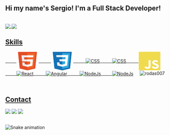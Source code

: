 ## Hi my name's Sergio! I'm a Full Stack Developer! ##
</br>

 <div>
  <a href="https://github.com/rodas007">
    <img align="center" height="170" src="https://github-readme-stats.vercel.app/api/top-langs/?username=rodas007&layout=compact&langs_count=16&theme=dracula"/>
  <img align="center" src="https://github-readme-stats.vercel.app/api?username=rodas007&show_icons=true&theme=dracula&include_all_commits=true&count_private=true&hide=issues"/>
</div>
 
 ## Skills
 

 &nbsp;&nbsp;&nbsp;&nbsp;&nbsp;&nbsp;&nbsp;&nbsp;
 <img align="center" alt="HTML" height="60" width="70" src="https://raw.githubusercontent.com/devicons/devicon/master/icons/html5/html5-original.svg">
 &nbsp;&nbsp;&nbsp;&nbsp;&nbsp;&nbsp;&nbsp;&nbsp;
  <img align="center" alt="CSS" height="60" width="70" src="https://raw.githubusercontent.com/devicons/devicon/master/icons/css3/css3-original.svg">
  &nbsp;&nbsp;&nbsp;&nbsp;&nbsp;&nbsp;&nbsp;&nbsp;
  <img align="center" alt="CSS" height="60" width="70" src="https://cdn.jsdelivr.net/gh/devicons/devicon/icons/sass/sass-original.svg">
 &nbsp;&nbsp;&nbsp;&nbsp;&nbsp;&nbsp;&nbsp;&nbsp;
  <img align="center" alt="CSS" height="70" width="80" src="https://cdn.jsdelivr.net/gh/devicons/devicon/icons/bootstrap/bootstrap-original.svg">
 &nbsp;&nbsp;&nbsp;&nbsp;&nbsp;&nbsp;&nbsp;&nbsp;
  <img align="center" alt="Js" height="60" width="70" src="https://raw.githubusercontent.com/devicons/devicon/master/icons/javascript/javascript-plain.svg">
 &nbsp;&nbsp;&nbsp;&nbsp;&nbsp;&nbsp;&nbsp;&nbsp;
 <img align="center" alt="React" height="70" width="80" src="https://cdn.jsdelivr.net/gh/devicons/devicon/icons/react/react-original-wordmark.svg">
 &nbsp;&nbsp;&nbsp;&nbsp;&nbsp;&nbsp;&nbsp;&nbsp;
  <img align="center" alt="Angular" height="60" width="70" src="https://cdn.jsdelivr.net/gh/devicons/devicon/icons/angularjs/angularjs-original.svg" />
   &nbsp;&nbsp;&nbsp;&nbsp;&nbsp;&nbsp;&nbsp;&nbsp;
 <img align="center" alt="NodeJs" height="60" width="70" src="https://cdn.jsdelivr.net/gh/devicons/devicon/icons/nodejs/nodejs-original.svg">&nbsp;&nbsp;&nbsp;&nbsp;&nbsp;&nbsp;&nbsp;&nbsp;
 <img align="center" alt="NodeJs" height="60" width="70" src="https://cdn.jsdelivr.net/gh/devicons/devicon/icons/mongodb/mongodb-original-wordmark.svg">
  <img align="right" height="180em" alt="rodas007" src="https://media.giphy.com/media/l44Qqz6gO6JiVV3pu/giphy.gif">
</div>
 </br>
 
## Contact 
<div> 
 <a href="https://www.sergioproba.com" target="_blank"><img src="https://img.shields.io/badge/portfolio-0A0A0A?style=for-the-badge&logo=dev.to&logoColor=white" target="_blank"></a>
  <a href="https://www.linkedin.com/in/sergioproba" target="_blank"><img src="https://img.shields.io/badge/-LinkedIn-%230077B5?style=for-the-badge&logo=linkedin&logoColor=white" target="_blank"></a> 
  <a href = "mailto:sergioproba@gmail.com"><img src="https://img.shields.io/badge/-Gmail-%23EA4335?style=for-the-badge&logo=gmail&logoColor=white" target="_blank"></a>

</br>
</br>
  

  ![Snake animation](https://github.com/rodas007/rodas007/blob/output/github-contribution-grid-snake.svg)

</div>

